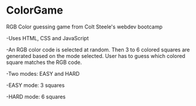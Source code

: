 # ColorGame
RGB Color guessing game from Colt Steele's webdev bootcamp

-Uses HTML, CSS and JavaScript

-An RGB color code is selected at random. Then 3 to 6 colored squares are generated based on the mode selected. User has to guess which colored square matches the RGB code.

-Two modes: EASY and HARD

-EASY mode: 3 squares

-HARD mode: 6 squares
